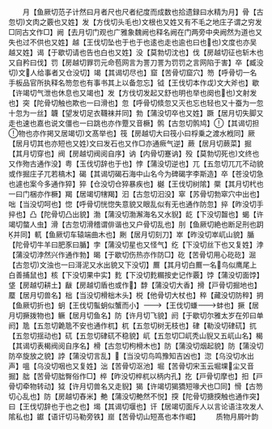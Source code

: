 <!-- { "loadSidebar": true } -->
　　月【鱼厥切范子计然曰月者尺也尺者纪度而成数也拾遗録曰水精为月】骨【古忽切文肉之覈也又姓】发【方伐切头毛也文根也又姓又有不毛之地庄子谓之穷发□同古文作□】阙【去月切门观也广雅象魏阙也释名阙在门两旁中央阙然为道也又失也过不供也又姓】越【王伐切坠也于也于也逺也走也逾也曰也也文度也亦吴越又姓】谒【于歇切请也告也白也又姓】没【莫勃切沈也】伐【房越切征也斩木也又自矜曰伐】罚【房越切罪罚元命苞网言为詈刀詈为罚罚之言网陷于害】卒【臧没切文人给事者又仓没切】竭【其谒切尽也】窟【苦骨切窟穴】笏【呼骨切一名手板品官所执释名笏忽也有事书其上以备忽忘】钺【王伐切本作戉文大斧也】歇【许竭切气泄也休息也又竭也】发【方伐切发起又舒也明也举也阕也也文射发也】突【陀骨切触也欺也一曰滑也】忽【呼骨切倐忽又灭也忘也轻也又十蚕为一忽十忽为一丝】韤【望发切足衣韈袜并同】勃【蒲没切卒也又姓】蹶【居月切失脚又走也速也嘉也说文僵也一曰跳也亦作蹷又音橛】鹘【古忽切鹘鸠】【其谒切担物也亦作掲又居竭切文髙举也】筏【房越切大曰筏小曰桴乗之渡水栰同】厥【居月切其也亦短也又姓文曰发石也又作□亦通瘚气逆】蕨【居月切蕨菜】掘【其月切穿也】阀【房越切阀阅自序】讷【内骨切蹇讷】殁【莫勃切死也文终也又作歾古通作没】粤【玉伐切辞也于也】悖【蒲没切逆也】兀【五忽切兀兀不动貌或作掘庄子兀若槁木】碣【其谒切碣石海中山名今为碑碣字李斯造】卒【苍没切急也遽也案今多通作猝】猝【仓没切仓猝暴疾也】樾【王伐切树隂】橜【其月切杙也一曰门梱亦作橛】羯【居竭切犗羯】汩【古忽切汩没】窣【苏骨切勃窣穴中出也】咄【当没切呵也】惚【呼骨切恍惚失意貌又眼乱似有无也通作防忽】捽【昨没切手捽也】凸【陀骨切凸出貌】渤【蒲没切渤澥海名又水貎】龁【下没切齧也】蝎【许竭切螫人虫】滑【古忽切滑稽谓俳谐也又户骨切乱也】刖【鱼厥切絶也断足刑也跀并同】軏【鱼厥切车辕端曲木也】劂【居月切刻刀】崒【昨没切崒屼山貌】腯【陀骨切牛羊曰肥豕曰腯】孛【蒲没切星也又怪气】纥【下没切丝下也又复姓】浡【蒲没切浡然兴作通作勃】暍【于歇切伤热亦作防□】矻【苦骨切用心矻矻】淈【古忽切文浊也一曰滒泥又水出貌又下没切】鷢【其月切白鷢一名鸟似鹰尾上白善捕鼠也】核【下没切果中实】麧【下没切麧糏按史记作覈】饽【蒲没切面饽】垡【房越切耕土】瞂【房越切盾也或作】馞【蒲没切大香】搰【戸骨切掘地也】蟨【居月切兽名】柮【当没切榾柮木头】棁【他骨切大杖也】稡【藏没切防稡】抈【鱼厥切折也】蚏【王伐切蟚蚏似蟹而小】【王伐切螊蚌也】撅【居月切撅拨物也】鳜【居月切鱼名】防【许月切飞貌】阏【于歇切尔雅太岁在夘曰单阏】卼【五忽切臲卼不安也通作杌】杌【五忽切树无枝也】硉【勒没切硉矹】扤【五忽切揺动也】矹【五忽切硉矹不稳貌】屼【五忽切□屼秃山貎又五屼山名】楬【其谒切表楬阀阅自序名】榾【古忽切枸榾木也】防【蒲没切烟起貌】防【蒲没切防卒旋放之貌】誖【蒲没切言乱】【当没切鸟鸣豫知吉凶也】淴【乌没切水出声】嗢【乌没切咽也又复姓】泏【苦骨切沤池】堀【苦骨切宋玉云堀堁尘又音掘】朏【苦骨切朏臀俗作□】椊【昨没切椊杌以柄内孔】扢【戸骨切摩也】抇【戸骨切牵物转动】狘【许月切兽名又走貎】猲【许竭切猲獢短喙犬也□同】愲【古笏切心乱也】防【房越切舂米】艴【蒲没切艴然不悦】揬【陀骨切搪揬触也通作突】曰【王伐切辞也于也之也】堨【其谒切堰也】讦【居竭切面斥人以言论语注攻发人隂私也】钀【语讦切马勒旁铁】崫【苦骨切山短髙也本作崛】
　　质物月屑叶韵
